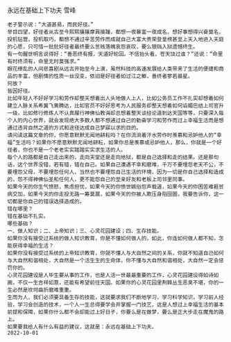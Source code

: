 永远在基础上下功夫
雪峰

    老子警示说：“大道甚易，而民好径。”
    举目四望，好径者从古至今熙熙攘攘摩肩接踵，都想一夜暴富一夜成名，想好事想得兴奋莫名，投机钻营，投机取巧，都想不通过辛苦劳作而成就自己大富大贵荣登皇榜甚至上天入地进入天庭的心愿，只可惜一批批好径者最终要么贫贱落魄哀怨哀叹，要么锒铛入狱遗憾终生。
    有一句醒世明言说得好：“善恶终有报，天道好轮回。不信抬头看，苍天饶过谁？”还说：“命里有时终须有，命里无时莫强求。”
    眼花缭乱的人间悲喜剧从远古开始至今上演，虽然科技的高速发展给人类带来了生活的便捷和商品的丰富，但剧情的性质一丝没变，依旧是好径者如过江之鲫，善终者寥若晨星。
    何故？
    皆因好径。
    比如年轻人不好好学习和劳作却整天想着出人头地做人上人，比如公务员工作不扎实却想着如何建立人脉关系希冀飞黄腾达，比如官员不好好思考为人民服务却整天想着如何谄媚巴结上司官升一级，比如修行修炼人不认真履行神佛仙教诲却总想着整天谈经论道到达天国等等，只要深入每个人的内心世界，就会发现绝大多数人都不想通过自己的勤奋学习和劳作而过上幸福生活而是想通过违背自然之道的方式和途径达成自己梦寐以求的目的。
    请问读这篇文章的你，你愿意默默无闻地耕耘吗？在你流淌着汗水劳作时羡慕和忌妒他人的“幸福”生活吗？如果你不愿意默默无闻地耕耘，如果你总是羡慕或忌妒他人，那么，你就是一个好径者，你也不是一个老老实实踏踏实实求生活的人。
    每个人的路都是自己走出来的，走向天堂还是走向地狱，都是自己选择和走的结果。还是那句话，这个世界没错，若有错，错在自己。如果自己遭遇不幸和磨难，千万不要埋怨老天不公，不要埋怨父母，不要埋怨任何人，当然也不要埋怨自己生活的环境，因为一切是你自己选择和造成的，怨不得神佛仙圣和任何人，更不能怨自己的至亲好友和老板上司邻里同事。
    如果今天的你生气愤怒，焦虑担忧，如果今天的你愤世嫉俗怨声载道，如果今天的你困苦难捱贫病交加，如果今天的你走投无路一筹莫展，如果今天的你被人欺压身陷囹圄，我要告诉你，这一切都是你自己的错误选择造成的。
    错在哪里？
    错在基础不扎实。
    哪些基础？
    一、做人知识；二、上帝知识；三、心灵花园建设；四、生存技能。
    如果你没有接受过系统的做人知识教育，你是不懂如何做人的，如此，你连如何做人都不知，怎能获得幸福的生活？
    如果你没有接受过系统的上帝知识教育，你就不懂人与大自然之间的关系，你就不知道自己如何与大自然和谐相处，大自然是一个活生生的生命体，你不懂与大自然和谐相处，大自然一定会惩罚你的。
    心灵花园建设是人毕生要从事的工作，也是人活一世最最重要的工作，心灵花园建设得如诗如画，不仅一生吉祥如意，还能有希望前往天国。如果你的心灵花园里荆棘丛生恶臭不堪，你的一生必然是坎坷曲折磨难重重。
    生而为人，我们必须要具备生存的技能，这就要求我们不断地学习，学习科学知识，学习前人经验，学习会创造的技术，一个人一生总得要学会并掌握一门技艺，这是人想过上幸福生活的基本前提和保障，如果你什么都不会却能过上好日子，你要么是在做梦，要么是正大步走在魔鬼的路上。
    如果要我给人有什么有益的建议，这就是：永远在基础上下功夫。
    2022-10-01